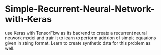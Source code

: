# Simple-Recurrent-Neural-Network-with-Keras
use Keras with TensorFlow as its backend to create a recurrent neural network model and train it to learn to perform addition of simple equations given in string format. Learn to create synthetic data for this problem as well. 
